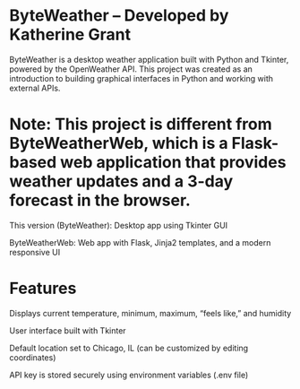 # ByteWeather – Developed by Katherine Grant

ByteWeather is a desktop weather application built with Python and Tkinter, powered by the OpenWeather API.
This project was created as an introduction to building graphical interfaces in Python and working with external APIs.

# Note: This project is different from ByteWeatherWeb, which is a Flask-based web application that provides weather updates and a 3-day forecast in the browser.

This version (ByteWeather): Desktop app using Tkinter GUI

ByteWeatherWeb: Web app with Flask, Jinja2 templates, and a modern responsive UI

# Features

Displays current temperature, minimum, maximum, “feels like,” and humidity

User interface built with Tkinter

Default location set to Chicago, IL (can be customized by editing coordinates)

API key is stored securely using environment variables (.env file)
